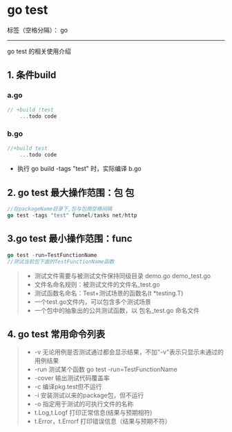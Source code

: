 # go test

标签（空格分隔）： go

---

go test 的相关使用介绍
## 1. 条件build
### a.go
```go
// +build !test
    ...todo code
```
### b.go
```go
//+build test
    ...todo code
```
- 执行 go build -tags "test" 时，实际编译 b.go 
## 2. go test 最大操作范围：包 包
```go
//在packageName目录下,包与包用空格间隔
go test -tags "test" funnel/tasks net/http
```
## 3.go test 最小操作范围：func
```go
go test -run=TestFunctionName
//测试当前包下面的TestFunctionName函数
```

>* 测试文件需要与被测试文件保持同级目录 demo.go  demo_test.go
>* 文件名命名规则：被测试文件的文件名_test.go
>* 测试函数名命名：Test+测试场景的函数名(t *testing.T)
>* 一个test.go文件内，可以包含多个测试场景
>* 一个包中的抽象出的公共测试函数，以 包名_test.go 命名文件


## 4. go test 常用命令列表
>* -v 无论用例是否测试通过都会显示结果，不加"-v"表示只显示未通过的用例结果
>* -run 测试某个函数 go test -run=TestFunctionName
>* -cover 输出测试代码覆盖率
>* -c 编译pkg.test但不运行
>* -i 安装测试以来的package包，但不运行
>* -o 指定用于测试的可执行文件的名称
>* t.Log,t.Logf  打印正常信息(结果与预期相符)
>* t.Error，t.Errorf 打印错误信息（结果与预期不符）
